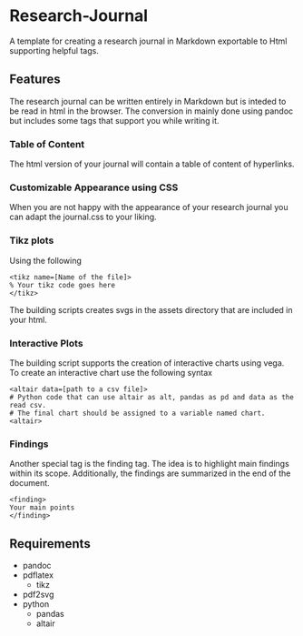 # Research-Journal
A template for creating a research journal in Markdown exportable to Html supporting helpful tags.


## Features

The research journal can be written entirely in Markdown but is inteded to be read in html in the browser.
The conversion in mainly done using pandoc but includes some tags that support you while writing it.

### Table of Content

The html version of your journal will contain a table of content of hyperlinks.

### Customizable Appearance using CSS

When you are not happy with the appearance of your research journal you can adapt the journal.css to your liking.

### Tikz plots

Using the following 

```
<tikz name=[Name of the file]>
% Your tikz code goes here
</tikz>
```
The building scripts creates svgs in the assets directory that are included in your html.

### Interactive Plots

The building script supports the creation of interactive charts using vega.
To create an interactive chart use the following syntax

```
<altair data=[path to a csv file]>
# Python code that can use altair as alt, pandas as pd and data as the read csv.
# The final chart should be assigned to a variable named chart.
<altair>
```

### Findings
Another special tag is the finding tag. The idea is to highlight main findings within its scope.
Additionally, the findings are summarized in the end of the document.

```
<finding>
Your main points
</finding>
```

## Requirements

- pandoc
- pdflatex
    - tikz
- pdf2svg
- python
    - pandas
    - altair
